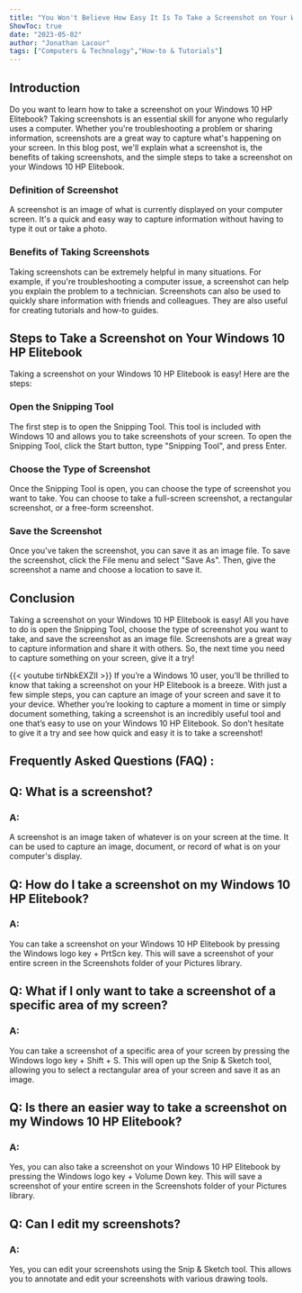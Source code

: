 ```yaml
---
title: "You Won't Believe How Easy It Is To Take a Screenshot on Your Windows 10 HP Elitebook!"
ShowToc: true 
date: "2023-05-02"
author: "Jonathan Lacour" 
tags: ["Computers & Technology","How-to & Tutorials"]
---
```

## Introduction 
Do you want to learn how to take a screenshot on your Windows 10 HP Elitebook? Taking screenshots is an essential skill for anyone who regularly uses a computer. Whether you're troubleshooting a problem or sharing information, screenshots are a great way to capture what's happening on your screen. In this blog post, we'll explain what a screenshot is, the benefits of taking screenshots, and the simple steps to take a screenshot on your Windows 10 HP Elitebook. 

### Definition of Screenshot
A screenshot is an image of what is currently displayed on your computer screen. It's a quick and easy way to capture information without having to type it out or take a photo. 

### Benefits of Taking Screenshots
Taking screenshots can be extremely helpful in many situations. For example, if you're troubleshooting a computer issue, a screenshot can help you explain the problem to a technician. Screenshots can also be used to quickly share information with friends and colleagues. They are also useful for creating tutorials and how-to guides. 

## Steps to Take a Screenshot on Your Windows 10 HP Elitebook
Taking a screenshot on your Windows 10 HP Elitebook is easy! Here are the steps: 

### Open the Snipping Tool
The first step is to open the Snipping Tool. This tool is included with Windows 10 and allows you to take screenshots of your screen. To open the Snipping Tool, click the Start button, type "Snipping Tool", and press Enter. 

### Choose the Type of Screenshot
Once the Snipping Tool is open, you can choose the type of screenshot you want to take. You can choose to take a full-screen screenshot, a rectangular screenshot, or a free-form screenshot. 

### Save the Screenshot
Once you've taken the screenshot, you can save it as an image file. To save the screenshot, click the File menu and select "Save As". Then, give the screenshot a name and choose a location to save it. 

## Conclusion
Taking a screenshot on your Windows 10 HP Elitebook is easy! All you have to do is open the Snipping Tool, choose the type of screenshot you want to take, and save the screenshot as an image file. Screenshots are a great way to capture information and share it with others. So, the next time you need to capture something on your screen, give it a try!

{{< youtube tirNbkEXZII >}} 
If you’re a Windows 10 user, you’ll be thrilled to know that taking a screenshot on your HP Elitebook is a breeze. With just a few simple steps, you can capture an image of your screen and save it to your device. Whether you’re looking to capture a moment in time or simply document something, taking a screenshot is an incredibly useful tool and one that’s easy to use on your Windows 10 HP Elitebook. So don’t hesitate to give it a try and see how quick and easy it is to take a screenshot!

## Frequently Asked Questions (FAQ) :
<h2>Q: What is a screenshot?</h2>

<h3>A:</h3>
A screenshot is an image taken of whatever is on your screen at the time. It can be used to capture an image, document, or record of what is on your computer's display. 

<h2>Q: How do I take a screenshot on my Windows 10 HP Elitebook?</h2>

<h3>A:</h3>
You can take a screenshot on your Windows 10 HP Elitebook by pressing the Windows logo key + PrtScn key. This will save a screenshot of your entire screen in the Screenshots folder of your Pictures library.

<h2>Q: What if I only want to take a screenshot of a specific area of my screen?</h2>

<h3>A:</h3>
You can take a screenshot of a specific area of your screen by pressing the Windows logo key + Shift + S. This will open up the Snip & Sketch tool, allowing you to select a rectangular area of your screen and save it as an image. 

<h2>Q: Is there an easier way to take a screenshot on my Windows 10 HP Elitebook?</h2>

<h3>A:</h3>
Yes, you can also take a screenshot on your Windows 10 HP Elitebook by pressing the Windows logo key + Volume Down key. This will save a screenshot of your entire screen in the Screenshots folder of your Pictures library. 

<h2>Q: Can I edit my screenshots?</h2>

<h3>A:</h3>
Yes, you can edit your screenshots using the Snip & Sketch tool. This allows you to annotate and edit your screenshots with various drawing tools.




